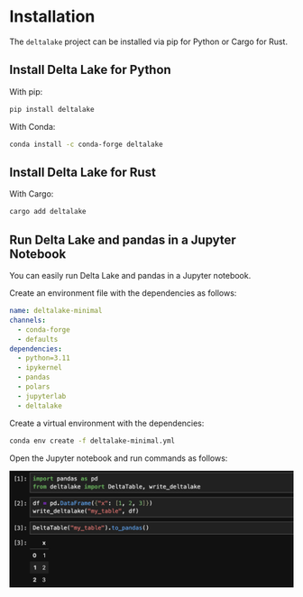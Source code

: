 # Installation

The `deltalake` project can be installed via pip for Python or Cargo for Rust.

## Install Delta Lake for Python

With pip:

```bash
pip install deltalake
```

With Conda:

```bash
conda install -c conda-forge deltalake
```

## Install Delta Lake for Rust

With Cargo:

```bash
cargo add deltalake
```

## Run Delta Lake and pandas in a Jupyter Notebook

You can easily run Delta Lake and pandas in a Jupyter notebook.

Create an environment file with the dependencies as follows:

```yaml
name: deltalake-minimal
channels:
  - conda-forge
  - defaults
dependencies:
  - python=3.11
  - ipykernel
  - pandas
  - polars
  - jupyterlab
  - deltalake
```

Create a virtual environment with the dependencies:

```bash
conda env create -f deltalake-minimal.yml
```

Open the Jupyter notebook and run commands as follows:

![](jupyter-example.png)
